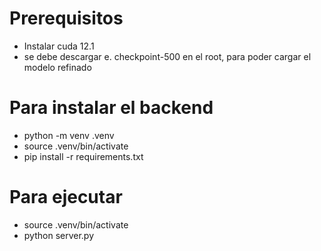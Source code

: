 # Prerequisitos

- Instalar cuda 12.1
- se debe descargar e. checkpoint-500 en el root, para poder cargar el modelo refinado

# Para instalar el backend

- python -m venv .venv
- source .venv/bin/activate 
- pip install -r requirements.txt

# Para ejecutar
- source .venv/bin/activate 
- python server.py

 
